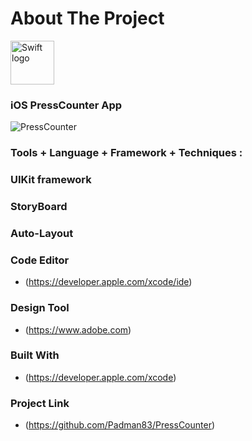# About The Project 

<img src="https://swift.org/assets/images/swift.svg" alt="Swift logo" height="70" >

### iOS PressCounter App

![PressCounter](https://user-images.githubusercontent.com/45048950/72546294-820fae80-38c5-11ea-824f-843a22670f10.gif)

### Tools + Language + Framework + Techniques :

### UIKit framework

### StoryBoard

### Auto-Layout

### Code Editor

* (https://developer.apple.com/xcode/ide)


### Design Tool

* (https://www.adobe.com)


### Built With

* (https://developer.apple.com/xcode)


### Project Link

* (https://github.com/Padman83/PressCounter)
